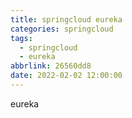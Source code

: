 ```yaml
---
title: springcloud eureka
categories: springcloud
tags:
  - springcloud
  - eureka
abbrlink: 26560dd8
date: 2022-02-02 12:00:00
---
```

eureka